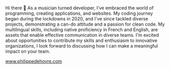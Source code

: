 Hi there 👋
As a musician turned developer, I've embraced the world of programming, creating applications, and websites. My coding journey began during the lockdowns in 2020, and I've since tackled diverse projects, demonstrating a can-do attitude and a passion for clean code. My multilingual skills, including native proficiency in French and English, are assets that enable effective communication in diverse teams. I'm excited about opportunities to contribute my skills and enthusiasm to innovative organizations, I look forward to discussing how I can make a meaningful impact on your team.

www.philippedehovre.com
